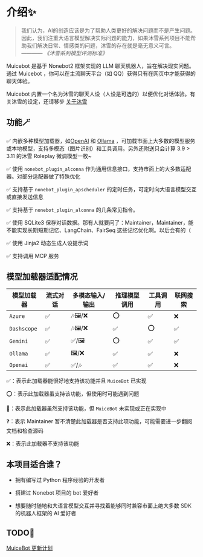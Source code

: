 # 介绍✨

> 我们认为，AI的创造应该是为了帮助人类更好的解决问题而不是产生问题。因此，我们注重大语言模型解决实际问题的能力，如果沐雪系列项目不能帮助我们解决日常、情感类的问题，沐雪的存在就是毫无意义可言。
> *———— 《沐雪系列模型评测标准》*

Muicebot 是基于 Nonebot2 框架实现的 LLM 聊天机器人，旨在解决现实问题。通过 Muicebot ，你可以在主流聊天平台（如 QQ）获得只有在网页中才能获得的聊天体验。

Muicebot 内置一个名为沐雪的聊天人设（人设是可选的）以便优化对话体验。有关沐雪的设定，还请移步 [关于沐雪](https://bot.snowy.moe/about/Muice)

## 功能🪄

✅ 内嵌多种模型加载器，如[OpenAI](https://platform.openai.com/docs/overview) 和 [Ollama](https://ollama.com/) ，可加载市面上大多数的模型服务或本地模型，支持多模态（图片识别）和工具调用。另外还附送只会计算 3.9 > 3.11 的沐雪 Roleplay 微调模型一枚~

✅ 使用 `nonebot_plugin_alconna` 作为通用信息接口，支持市面上的大多数适配器。对部分适配器做了特殊优化

✅ 支持基于 `nonebot_plugin_apscheduler` 的定时任务，可定时向大语言模型交互或直接发送信息

✅ 支持基于 `nonebot_plugin_alconna` 的几条常见指令。

✅ 使用 SQLite3 保存对话数据。那有人就要问了：Maintainer，Maintainer，能不能实现长期短期记忆、LangChain、FairSeq 这些记忆优化啊。以后会有的（

✅ 使用 Jinja2 动态生成人设提示词

✅ 支持调用 MCP 服务

## 模型加载器适配情况

| 模型加载器   | 流式对话  | 多模态输入/输出 | 推理模型调用 | 工具调用 | 联网搜索 |
| ----------- | -------- | -------------- | ------------ | -------------------- | -------------------- |
| `Azure`     | ✅       | 🎶🖼️/❌      | ⭕            | ✅                    | ❌                    |
| `Dashscope` | ✅       | 🎶🖼️/❌      | ✅            | ⭕                    | ✅                    |
| `Gemini`    | ✅       | ✅/🖼️        | ⭕            | ✅                    | ✅                    |
| `Ollama`    | ✅       | 🖼️/❌        | ✅            | ✅                    | ❌                    |
| `Openai`    | ✅       | ✅/🎶        | ✅            | ✅                    | ❌                    |

✅：表示此加载器能很好地支持该功能并且 `MuiceBot` 已实现

⭕：表示此加载器虽支持该功能，但使用时可能遇到问题

🚧：表示此加载器虽然支持该功能，但 `MuiceBot` 未实现或正在实现中

❓：表示 Maintainer 暂不清楚此加载器是否支持此项功能，可能需要进一步翻阅文档和检查源码

❌：表示此加载器不支持该功能

## 本项目适合谁？

- 拥有编写过 Python 程序经验的开发者

- 搭建过 Nonebot 项目的 bot 爱好者

- 想要随时随地和大语言模型交互并寻找着能够同时兼容市面上绝大多数 SDK 的机器人框架的 AI 爱好者

## TODO📝

[MuiceBot 更新计划](https://github.com/users/Moemu/projects/2)
